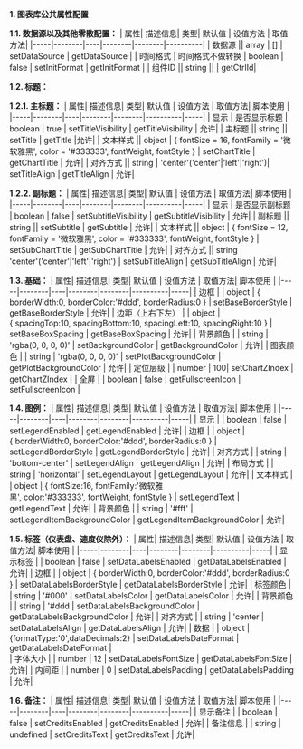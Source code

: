 **1\. 图表库公共属性配置**

**1.1\. 数据源以及其他零散配置：**
| 属性| 描述信息| 类型| 默认值 | 设值方法 | 取值方法|
|-----|--------|----|--------|--------|----------|
| 数据源  || array   | \[\]  | setDataSource         | getDataSource         |
| 时间格式 | 时间格式不做转换 | boolean | false | setInitFormat         | getInitFormat         |
| 组件ID || string  ||      | getCtrlId|

**1.2\. 标题：**

**1.2.1\. 主标题：**
| 属性| 描述信息| 类型| 默认值 | 设值方法 | 取值方法| 脚本使用 |
|-----|--------|----|--------|--------|----------|-----|
| 显示   | 是否显示标题   | boolean  | true  | setTitleVisibility    | getTitleVisibility    | 允许|
| 主标题  || string  || setTitle | getTitle |允许|
| 文本样式 || object  | \{ fontSize = 16, fontFamily = '微软雅黑', color = '\#333333', fontWeight, fontStyle \} | setChartTitle         | getChartTitle         | 允许|
| 对齐方式 || string  | 'center'('center'\|'left'\|'right')| setTitleAlign         | getTitleAlign         | 允许|

**1.2.2\. 副标题：**
| 属性| 描述信息| 类型| 默认值 | 设值方法 | 取值方法|  脚本使用 |
|-----|--------|----|--------|--------|----------|-----|
| 显示   | 是否显示副标题  | boolean  | false | setSubtitleVisibility | getSubtitleVisibility | 允许|
| 副标题  || string  || setSubtitle | getSubtitle | 允许|
| 文本样式 || object  | \{ fontSize = 12, fontFamily = '微软雅黑', color = '\#333333', fontWeight, fontStyle \} | setSubChartTitle      | getSubChartTitle      | 允许|
| 对齐方式 || string  | 'center'('center'\|'left'\|'right') | setSubTitleAlign      | getSubTitleAlign      | 允许|


**1.3\. 基础：**
| 属性| 描述信息| 类型| 默认值 | 设值方法 | 取值方法|  脚本使用 |
|-----|--------|----|--------|--------|----------|-----|
| 边框       |      | object  | \{ borderWidth:0, borderColor:'\#ddd', borderRadius:0 \}  | setBaseBorderStyle     | getBaseBorderStyle     | 允许|
| 边距（上右下左） |      | object  | \{ spacingTop:10, spacingBottom:10, spacingLeft:10, spacingRight:10 \} | setBaseBoxSpacing      | getBaseBoxSpacing      | 允许|
| 背景颜色     |      | string  | 'rgba\(0, 0, 0, 0\)'  | setBackgroundColor     | getBackgroundColor     | 允许|
| 图表颜色     |      | string  | 'rgba\(0, 0, 0, 0\)'  | setPlotBackgroundColor | getPlotBackgroundColor | 允许|
| 定位层级     |      | number  | 100| setChartZIndex         | getChartZIndex         |
| 全屏       |      | boolean | false  | getFullscreenIcon      | setFullscreenIcon      |

**1.4\. 图例：**
| 属性| 描述信息| 类型| 默认值 | 设值方法 | 取值方法|  脚本使用 |
|-----|--------|----|--------|--------|----------|-----|
| 显示   |      | boolean | false                                                                         | setLegendEnabled             | getLegendEnabled             | 允许|
| 边框   |      | object  | \{ borderWidth:0, borderColor:'\#ddd', borderRadius:0 \}                      | setLegendBorderStyle         | getLegendBorderStyle         | 允许|
| 对齐方式 |      | string  | 'bottom\-center'                                                               | setLegendAlign               | getLegendAlign               | 允许|
| 布局方式 |      | string  | 'horizontal'                                                                  | setLegendLayout              | getLegendLayout              | 允许|
| 文本样式 |      | object  | \{ fontSize:16, fontFamily:'微软雅黑', color:'\#333333', fontWeight, fontStyle \} | setLegendText                | getLegendText                | 允许|
| 背景颜色 |      | string  | '\#fff'                                                                       | setLegendItemBackgroundColor | getLegendItemBackgroundColor | 允许|

**1.5\. 标签（仪表盘、速度仪除外）：**
| 属性| 描述信息| 类型| 默认值 | 设值方法 | 取值方法|  脚本使用 |
|-----|--------|----|--------|--------|----------|-----|
| 显示标签   |      | boolean | false | setDataLabelsEnabled | getDataLabelsEnabled | 允许|
| 边框 |      | object | { borderWidth:0, borderColor:'#ddd', borderRadius:0 }   | setDataLabelsBorderStyle | getDataLabelsBorderStyle | 允许|
| 标签颜色 |      | string | '#000'   | setDataLabelsColor | getDataLabelsColor | 允许|
| 背景颜色 |      | string | '#ddd   | setDataLabelsBackgroundColor | getDataLabelsBackgroundColor | 允许|
| 对齐方式 |      | string | 'center   | setDataLabelsAlign | getDataLabelsAlign | 允许|
| 数据     |      | object | {formatType:'0',dataDecimals:2}   | setDataLabelsDateFormat | getDataLabelsDateFormat |     
| 字体大小 |      | number | 12   | setDataLabelsFontSize | getDataLabelsFontSize | 允许|
| 内间距   |      | number | 0   | setDataLabelsPadding | getDataLabelsPadding | 允许|

**1.6\. 备注：**
| 属性| 描述信息| 类型| 默认值 | 设值方法 | 取值方法|  脚本使用 |
|-----|--------|----|--------|--------|----------|-----|
| 显示备注   |      | boolean | false | setCreditsEnabled | getCreditsEnabled | 允许|
| 备注信息   |      | string | undefined | setCreditsText | getCreditsText | 允许|
